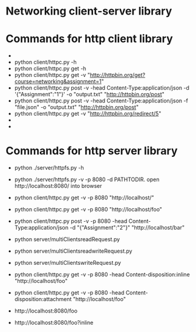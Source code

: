 # Networking client-server library

# Commands for http client library
*
*	python client/httpc.py -h
*	python client/httpc.py get -h
*	python client/httpc.py get -v "http://httpbin.org/get?course=networking&assignment=1"
*	python client/httpc.py post -v -head Content-Type:application/json -d '{"Assignment":"1"}' -o "output.txt" "http://httpbin.org/post"
*	python client/httpc.py post -v -head Content-Type:application/json -f "file.json" -o "output.txt" "http://httpbin.org/post"
*	python client/httpc.py get -v "http://httpbin.org/redirect/5"
*
*

# Commands for http server library

*	python ./server/httpfs.py -h
*	python ./server/httpfs.py -v -p 8080 -d PATHTODIR.
	open http://localhost:8080/ into browser
*   python client/httpc.py get -v -p 8080 "http://localhost/"
*   python client/httpc.py get -v -p 8080 "http://localhost/foo"
*   python client/httpc.py post -v -p 8080 -head Content-Type:application/json -d "{\"Assignment\":\"2\"}" "http://localhost/bar"

*	python server/multiClientsreadRequest.py
*	python server/multiClientsreadwriteRequest.py
*	python server/multiClientswriteRequest.py

*   python client/httpc.py get -v -p 8080 -head Content-disposition:inline "http://localhost/foo"
*   python client/httpc.py get -v -p 8080 -head Content-disposition:attachment "http://localhost/foo"

*   http://localhost:8080/foo
*   http://localhost:8080/foo?inline
